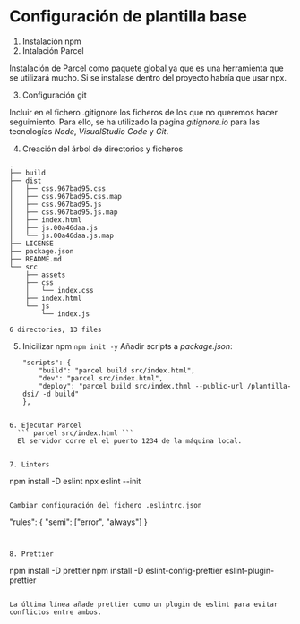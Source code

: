 # Configuración de plantilla base

1. Instalación npm
2. Intalación Parcel

Instalación de Parcel como paquete global ya que es una herramienta que se utilizará mucho.
Si se instalase dentro del proyecto habría que usar npx.


3. Configuración git

Incluir en el fichero .gitignore los ficheros de los que no queremos hacer seguimiento. Para ello, se ha utilizado la página *gitignore.io* para las tecnologías *Node*, *VisualStudio Code* y *Git*.

4. Creación del árbol de directorios y ficheros

```
.
├── build
├── dist
│   ├── css.967bad95.css
│   ├── css.967bad95.css.map
│   ├── css.967bad95.js
│   ├── css.967bad95.js.map
│   ├── index.html
│   ├── js.00a46daa.js
│   └── js.00a46daa.js.map
├── LICENSE
├── package.json
├── README.md
└── src
    ├── assets
    ├── css
    │   └── index.css
    ├── index.html
    └── js
        └── index.js

6 directories, 13 files

```

5. Inicilizar npm 
    ``` npm init -y ```
    Añadir scripts a *package.json*:
    ```
    "scripts": {
        "build": "parcel build src/index.html",
        "dev": "parcel src/index.html",
        "deploy": "parcel build src/index.thml --public-url /plantilla-dsi/ -d build"
    },
  ```

6. Ejecutar Parcel
    ``` parcel src/index.html ```
    El servidor corre el el puerto 1234 de la máquina local.


7. Linters
```
npm install -D eslint
npx eslint --init
```

Cambiar configuración del fichero .eslintrc.json
```
"rules": {
    "semi": ["error", "always"]
}
```


8. Prettier

```
npm install -D prettier
npm install -D eslint-config-prettier eslint-plugin-prettier
```

La última línea añade prettier como un plugin de eslint para evitar conflictos entre ambos.
